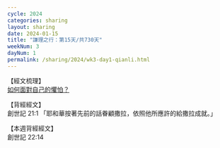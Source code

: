 ```yaml
---
cycle: 2024
categories: sharing
layout: sharing
date: 2024-01-15
title: "謙理之行：第15天/共730天"
weekNum: 3
dayNum: 1
permalink: /sharing/2024/wk3-day1-qianli.html
---
```

【經文梳理】  
<a href="https://youtu.be/CeYl9LuBRgc" target="_blank">如何面對自己的懼怕？</a>

【背經經文】  
創世記 21:1 「耶和華按著先前的話眷顧撒拉，依照他所應許的給撒拉成就。」 

【本週背經經文】  
創世記 22:14
